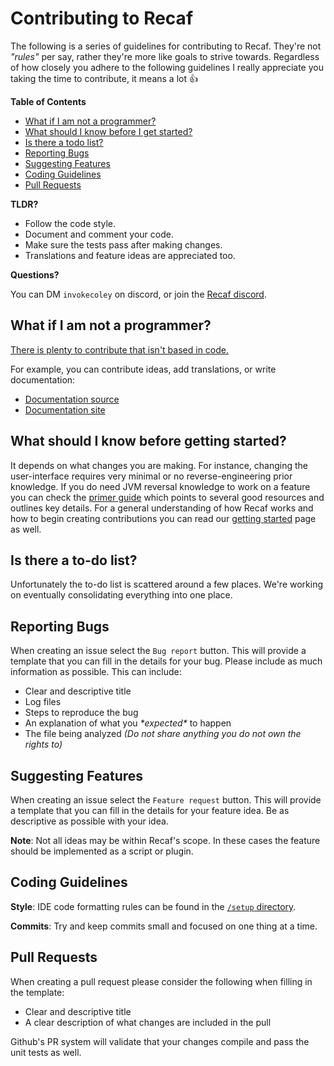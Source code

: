 # Contributing to Recaf

The following is a series of guidelines for contributing to Recaf. They're not _"rules"_ per say, rather they're more like goals to strive towards. Regardless of how closely you adhere to the following guidelines I really appreciate you taking the time to contribute, it means a lot :+1:

**Table of Contents**

- [What if I am not a programmer?](#what-if-i-am-not-a-programmer)
- [What should I know before I get started?](#what-should-i-know-before-getting-started)
- [Is there a todo list?](#is-there-a-to-do-list)
- [Reporting Bugs](#reporting-bugs)
- [Suggesting Features](#suggesting-features)
- [Coding Guidelines](#coding-guidelines)
- [Pull Requests](#pull-requests)

**TLDR?**

- Follow the code style.
- Document and comment your code.
- Make sure the tests pass after making changes.
- Translations and feature ideas are appreciated too.

**Questions?**

You can DM `invokecoley` on discord, or join the [Recaf discord](https://discord.gg/Bya5HaA).

## What if I am not a programmer?

[There is plenty to contribute that isn't based in code.](https://www.youtube.com/watch?v=GAqfMNB-YBU&t=603)

For example, you can contribute ideas, add translations, or write documentation:

- [Documentation source](https://github.com/Col-E/recaf-site)
- [Documentation site](https://recaf.coley.software/)

## What should I know before getting started?

It depends on what changes you are making. For instance, changing the user-interface requires very minimal or no reverse-engineering prior knowledge. If you do need JVM reversal knowledge to work on a feature you can check the [primer guide](PRIMER.md) which points to several good resources and outlines key details. For a general understanding of how Recaf works and how to begin creating contributions you can read our [getting started](https://recaf.coley.software/dev/getting-started.html) page as well.

## Is there a to-do list?

Unfortunately the to-do list is scattered around a few places. We're working on eventually consolidating everything into one place.

## Reporting Bugs

When creating an issue select the `Bug report` button.
This will provide a template that you can fill in the details for your bug.
Please include as much information as possible.
This can include:

- Clear and descriptive title
- Log files
- Steps to reproduce the bug
- An explanation of what you _\*expected\*_ to happen
- The file being analyzed _(Do not share anything you do not own the rights to)_

## Suggesting Features

When creating an issue select the `Feature request` button.
This will provide a template that you can fill in the details for your feature idea.
Be as descriptive as possible with your idea.

**Note**: Not all ideas may be within Recaf's scope. In these cases the feature should be implemented as a script or plugin.

## Coding Guidelines

**Style**: IDE code formatting rules can be found in the [`/setup` directory](setup/).

**Commits**: Try and keep commits small and focused on one thing at a time.

## Pull Requests

When creating a pull request please consider the following when filling in the template:

- Clear and descriptive title
- A clear description of what changes are included in the pull

Github's PR system will validate that your changes compile and pass the unit tests as well.